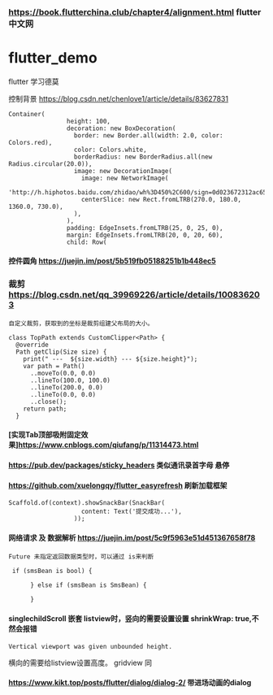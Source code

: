 ### https://book.flutterchina.club/chapter4/alignment.html flutter 中文网
# flutter_demo  
flutter 学习德莫 

控制背景  https://blog.csdn.net/chenlove1/article/details/83627831
```  decoration /同级color 不能共存。
Container(
                height: 100,
                decoration: new BoxDecoration(
                  border: new Border.all(width: 2.0, color: Colors.red),
                  color: Colors.white,
                  borderRadius: new BorderRadius.all(new Radius.circular(20.0)),
                  image: new DecorationImage(
                    image: new NetworkImage(
                        'http://h.hiphotos.baidu.com/zhidao/wh%3D450%2C600/sign=0d023672312ac65c67506e77cec29e27/9f2f070828381f30dea167bbad014c086e06f06c.jpg'),
                    centerSlice: new Rect.fromLTRB(270.0, 180.0, 1360.0, 730.0),
                  ),
                ),
                padding: EdgeInsets.fromLTRB(25, 0, 25, 0),
                margin: EdgeInsets.fromLTRB(20, 0, 20, 60),
                child: Row(
```

#### 控件圆角 https://juejin.im/post/5b519fb05188251b1b448ec5

### 裁剪  https://blog.csdn.net/qq_39969226/article/details/100836203
```
自定义裁剪，获取到的坐标是裁剪组建父布局的大小。

class TopPath extends CustomClipper<Path> {
  @override
  Path getClip(Size size) {
    print(" ---  ${size.width} --- ${size.height}");
    var path = Path()
      ..moveTo(0.0, 0.0)
      ..lineTo(100.0, 100.0)
      ..lineTo(200.0, 0.0)
      ..lineTo(0.0, 0.0)
      ..close();
    return path;
  }
```
#### [实现Tab顶部吸附固定效果]https://www.cnblogs.com/qiufang/p/11314473.html

#### https://pub.dev/packages/sticky_headers 类似通讯录首字母 悬停

#### https://github.com/xuelongqy/flutter_easyrefresh 刷新加载框架

```
Scaffold.of(context).showSnackBar(SnackBar(
                    content: Text('提交成功...'),
                  ));
```

#### 网络请求 及 数据解析  https://juejin.im/post/5c9f5963e51d451367658f78 
```
Future 未指定返回数据类型时，可以通过 is来判断

 if (smsBean is bool) {

      } else if (smsBean is SmsBean) {

      }
```
#### singlechildScroll 嵌套 listview时，竖向的需要设置设置   shrinkWrap: true,不然会报错
```
Vertical viewport was given unbounded height.

```
横向的需要给listview设置高度。 gridview 同

#### https://www.kikt.top/posts/flutter/dialog/dialog-2/ 带进场动画的dialog



